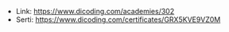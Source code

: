 - Link: https://www.dicoding.com/academies/302
- Serti: https://www.dicoding.com/certificates/GRX5KVE9VZ0M
